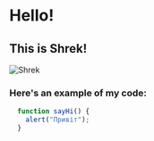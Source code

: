 # Hello!
## This is Shrek!
![Shrek](https://images-wixmp-ed30a86b8c4ca887773594c2.wixmp.com/f/13369ff7-9d3b-43f5-a6f7-50d2fc54dec7/daghvsr-2062b09a-bbc1-4b21-94a4-32eb0aac8c49.png/v1/fill/w_1024,h_914/shrek_png_by_onlytruemusic_daghvsr-fullview.png?token=eyJ0eXAiOiJKV1QiLCJhbGciOiJIUzI1NiJ9.eyJzdWIiOiJ1cm46YXBwOjdlMGQxODg5ODIyNjQzNzNhNWYwZDQxNWVhMGQyNmUwIiwiaXNzIjoidXJuOmFwcDo3ZTBkMTg4OTgyMjY0MzczYTVmMGQ0MTVlYTBkMjZlMCIsIm9iaiI6W1t7ImhlaWdodCI6Ijw9OTE0IiwicGF0aCI6IlwvZlwvMTMzNjlmZjctOWQzYi00M2Y1LWE2ZjctNTBkMmZjNTRkZWM3XC9kYWdodnNyLTIwNjJiMDlhLWJiYzEtNGIyMS05NGE0LTMyZWIwYWFjOGM0OS5wbmciLCJ3aWR0aCI6Ijw9MTAyNCJ9XV0sImF1ZCI6WyJ1cm46c2VydmljZTppbWFnZS5vcGVyYXRpb25zIl19.rGZxTELZvIi4wdgwrQeuAlrBWuARZCb3gIbp_VgYbFY)

### Here's an example of my code:

```javascript
  function sayHi() {
    alert("Привіт");
  }

